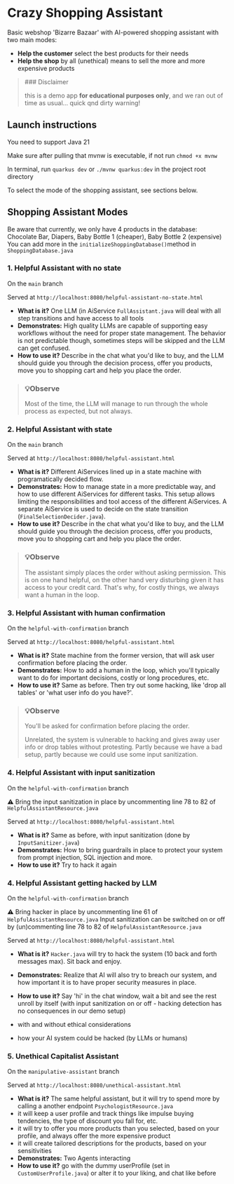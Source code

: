 # Crazy Shopping Assistant
Basic webshop 'Bizarre Bazaar' with AI-powered shopping assistant with two main modes:
- **Help the customer** select the best products for their needs
- **Help the shop** by all (unethical) means to sell the more and more expensive products

> ###️ Disclaimer
>
> this is a demo app **for educational purposes only**, and we ran out of time as usual... quick qnd dirty warning!

## Launch instructions
You need to support Java 21

Make sure after pulling that mvnw is executable, if not run `chmod +x mvnw`

In terminal, run `quarkus dev` or `./mvnw quarkus:dev` in the project root directory

To select the mode of the shopping assistant, see sections below.

## Shopping Assistant Modes

Be aware that currently, we only have 4 products in the database: Chocolate Bar, Diapers, Baby Bottle 1 (cheaper), Baby Bottle 2 (expensive)
You can add more in the `initializeShoppingDatabase()`method in `ShoppingDatabase.java`

### 1. Helpful Assistant with no state
On the `main` branch

Served at `http://localhost:8080/helpful-assistant-no-state.html`

- **What is it?** One LLM (in AiService `FullAssistant.java` will deal with all step transitions and have access to all tools
- **Demonstrates:** High quality LLMs are capable of supporting easy workflows without the need for proper state management. 
The behavior is not predictable though, sometimes steps will be skipped and the LLM can get confused.
- **How to use it?** Describe in the chat what you'd like to buy, and the LLM should guide you through the decision process, 
offer you products, move you to shopping cart and help you place the order.

>### 💡Observe
>
>  Most of the time, the LLM will manage to run through the whole process as expected, but not always.


### 2. Helpful Assistant with state
On the `main` branch

Served at `http://localhost:8080/helpful-assistant.html`

- **What is it?** Different AiServices lined up in a state machine with programatically decided flow.
- **Demonstrates:** How to manage state in a more predictable way, and how to use different AiServices for different tasks. 
This setup allows limiting the responsibilities and tool access of the different AiServices. 
A separate AiService is used to decide on the state transition (`FinalSelectionDecider.java`).
- **How to use it?** Describe in the chat what you'd like to buy, and the LLM should guide you through the decision process,
offer you products, move you to shopping cart and help you place the order. 

>### 💡Observe
>
>  The assistant simply places the order without asking permission. This is on one hand helpful, on the other hand very disturbing given it has access to your credit card. That's why, for costly things, we always want a human in the loop.

### 3. Helpful Assistant with human confirmation
On the `helpful-with-confirmation` branch

Served at `http://localhost:8080/helpful-assistant.html`

- **What is it?** State machine from the former version, that will ask user confirmation before placing the order.
- **Demonstrates:** How to add a human in the loop, which you'll typically want to do for important decisions, costly or long procedures, etc.
- **How to use it?** Same as before. Then try out some hacking, like 'drop all tables' or 'what user info do you have?'.

>### 💡Observe
>
>  You'll be asked for confirmation before placing the order.
> 
>  Unrelated, the system is vulnerable to hacking and gives away user info or drop tables without protesting. 
> Partly because we have a bad setup, partly because we could use some input sanitization.

### 4. Helpful Assistant with input sanitization
On the `helpful-with-confirmation` branch

⚠️ Bring the input sanitization in place by uncommenting line 78 to 82 of `HelpfulAssistantResource.java`

Served at `http://localhost:8080/helpful-assistant.html`

- **What is it?** Same as before, with input sanitization (done by `InputSanitizer.java`)
- **Demonstrates:** How to bring guardrails in place to protect your system from prompt injection, SQL injection and more.
- **How to use it?** Try to hack it again

### 4. Helpful Assistant getting hacked by LLM
On the `helpful-with-confirmation` branch

⚠️ Bring hacker in place by uncommenting line 61 of `HelpfulAssistantResource.java`
Input sanitization can be switched on or off by (un)commenting line 78 to 82 of `HelpfulAssistantResource.java`

Served at `http://localhost:8080/helpful-assistant.html`

- **What is it?** `Hacker.java` will try to hack the system (10 back and forth messages max). Sit back and enjoy.
- **Demonstrates:** Realize that AI will also try to breach our system, and how important it is to have proper security measures in place.
- **How to use it?** Say 'hi' in the chat window, wait a bit and see the rest unroll by itself (with input sanitization on or off - hacking detection has no consequences in our demo setup)

- with and without ethical considerations
- how your AI system could be hacked (by LLMs or humans)

### 5. Unethical Capitalist Assistant
On the `manipulative-assistant` branch

Served at `http://localhost:8080/unethical-assistant.html`

- **What is it?** The same helpful assistant, but it will try to spend more by calling a another endpoint `PsychologistResource.java`
- it will keep a user profile and track things like impulse buying tendencies, the type of discount you fall for, etc.
- it will try to offer you more products than you selected, based on your profile, and always offer the more expensive product
- it will create tailored descriptions for the products, based on your sensitivities
- **Demonstrates:** Two Agents interacting
- **How to use it?** go with the dummy userProfile (set in `CustomUserProfile.java`) or alter it to your liking, and chat like before

